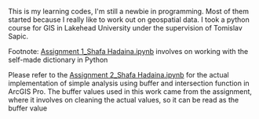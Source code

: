 This is my learning codes, I'm still a newbie in programming. Most of them started because I really like to work out on geospatial data. I took a python course for GIS in Lakehead University under the supervision of Tomislav Sapic.

Footnote:
[Assignment 1_Shafa Hadaina.ipynb](https://github.com/shafahadaina/Python/blob/9379ecdf7720e5341ca064705f4965ba79ca9a93/Assignment%201_Shafa%20Hadaina.ipynb) involves on working with the self-made dictionary in Python

Please refer to the [Assignment 2_Shafa Hadaina.ipynb](https://github.com/shafahadaina/Python/blob/5103966db662745fbfb339d9ea9518c8051e71a2/Assignment%202_Shafa%20Hadaina.ipynb) for the actual implementation of simple analysis using buffer and intersection function in ArcGIS Pro. The buffer values used in this work came from the assignment, where it involves on cleaning the actual values, so it can be read as the buffer value
